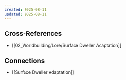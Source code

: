 ```yaml
---
created: 2025-08-11
updated: 2025-08-11
---
```




## Cross-References

- [[02_Worldbuilding/Lore/Surface Dweller Adaptation]]


## Connections

- [[Surface Dweller Adaptation]]
